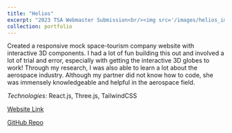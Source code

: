 ```yaml
---
title: "Helios"
excerpt: "2023 TSA Webmaster Submission<br/><img src='/images/helios_img.png' width=500 height=300>"
collection: portfolio
---
```


Created a responsive mock space-tourism company website with interactive 3D components. I had a lot of fun building this out and involved a lot of trial and error, especially with getting the interactive 3D globes to work! Through my research, I was also able to learn a lot about the aerospace industry. Although my partner did not know how to code, she was immensely knowledgeable and helpful in the aerospace field.

*Technologies:* React.js, Three.js, TailwindCSS

[Website Link](https://6851f713-49bc-441c-b040-0ed34df36a2e.netlify.app/)

[GitHub Repo](https://github.com/derp000/tsa-webmasters-2023)
